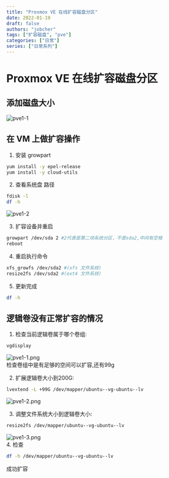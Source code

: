 ```yaml
---
title: "Proxmox VE 在线扩容磁盘分区"
date: 2022-01-19
draft: false
authors: "jobcher"
tags: ["扩容磁盘", "pve"]
categories: ["日常"]
series: ["日常系列"]
---
```


# Proxmox VE 在线扩容磁盘分区

## 添加磁盘大小

![pve1-1](/images/pve1.png)

## 在 VM 上做扩容操作

1. 安装 growpart

```sh
yum install -y epel-release
yum install -y cloud-utils
```

2. 查看系统盘 路径

```sh
fdisk -l
df -h
```

![pve1-2](/images/pve2.png)

3. 扩容设备并重启

```sh
growpart /dev/sda 2 #2代表是第二块系统分区，不是sda2,中间有空格
reboot
```

4. 重启执行命令

```sh
xfs_growfs /dev/sda2 #(xfs 文件系统)
resize2fs /dev/sda2 #(ext4 文件系统)

```

5. 更新完成

```sh
df -h
```

## 逻辑卷没有正常扩容的情况
1. 检查当前逻辑卷属于哪个卷组:
```sh
vgdisplay
```
![pve1-1.png](/images/pve1-1.png)  
检查卷组中是有足够的空间可以扩容,还有99g  

2. 扩展逻辑卷大小到200G:
```sh
lvextend -L +99G /dev/mapper/ubuntu--vg-ubuntu--lv
```
![pve1-2.png](/images/pve1-2.png)  

3. 调整文件系统大小到逻辑卷大小:
```sh
resize2fs /dev/mapper/ubuntu--vg-ubuntu--lv
```
![pve1-3.png](/images/pve1-3.png)  
4. 检查
```sh
df -h /dev/mapper/ubuntu--vg-ubuntu--lv
```
成功扩容